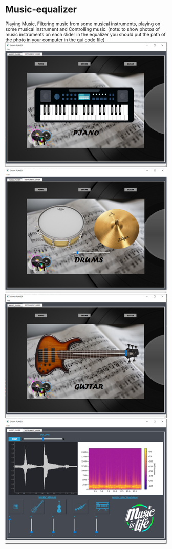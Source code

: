 # Music-equalizer
Playing Music, Filtering music from some musical instruments, playing on some musical instrument and Controlling music.
(note: to show photos of music instruments on each slider in the equalizer you should put the path of the photo in your computer in the gui code file) 
![](Capture.PNG)
![](Capture2.PNG)
![](Capture3.PNG)
![](Capture4.PNG)
